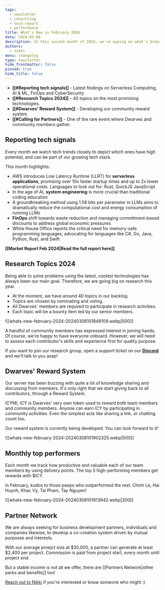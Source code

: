 ```yaml
---
tags:
  - newsletter
  - consulting
  - tech-report
  - performance
title: What's New in February 2024
date: 2024-03-08
description: In this second month of 2024, we're eyeing on what's brewing in the tech market, what's happening in our community and internally, the newest topics we're looking forward to researching and putting on the field, and expanding our partner network.
authors:
  - nikki
menu: changelog
type: newsletter
hide_frontmatter: false
pinned: true
hide_title: false
---
```


- **[[#Reporting tech signals]]** - Latest findings on Serverless Computing, AI & ML, FinOps and CyberSecurity
- **[[#Research Topics 2024]]** - 40 topics on the most promising technologies.
- **[[#Dwarves' Reward System]]** - Developing our community reward system
- **[[#Calling for Partners]]** - One of the rare event where Dwarves and community members gather.

## Reporting tech signals
Every month we watch tech trends closely to depict which ones have high potential, and can be part of our growing tech stack.

This month highlights:

- AWS introduces Low Latency Runtime (LLRT) for **serverless applications**, promising over 10x faster startup times and up to 2x lower operational costs. Languages to look out for: Rust, QuickJS JavaScript
- In the age of AI, **system engineering** is more crucial than traditional coding education
- A groundbreaking method using 1.58 bits per parameter in LLMs aims to dramatically reduce the computational cost and energy consumption of running LLMs
- **FinOps** shift towards waste reduction and managing commitment-based discounts to address global economic pressures
- White House Office reports the critical need for memory-safe programming languages, advocating for languages like C#, Go, Java, Python, Rust, and Swift

**[[Market Report Feb 2024|Read the full report here]]**

## Research Topics 2024
Being able to solve problems using the latest, coolest technologies has always been our main goal. Therefore, we are going big on research this year.

- At the moment, we have around 40 topics in our backlog.
- Topics are chosen by nominating and voting.
- All Dwarves' members are required to participate in research activities.
- Each topic will be a bounty item led by our senior members.

![[whats-new-february-2024-20240308101849109.webp|500]]

A handful of community members has expressed interest in joining hands. Of course, we're happy to have everyone onboard. However, we will need to assess each contributor's skills and experience first for quality purpose.

If you want to join our research group, open a support ticket on our [**Discord**](https://discord.gg/dwarvesv) and we'll talk to you asap!

## Dwarves' Reward System
Our server has been buzzing with quite a lot of knowledge sharing and discussing from members. It's only right that we start giving back to all contributors, through a Reward System.

ICYMI, ICY is Dwarves' very own token used to reward both team members and community members. Anyone can earn ICY by participating in community activities. Even the simplest acts like sharing a link, or chatting count too.

Our reward system is currently being developed. You can look forward to it!

![[whats-new-february-2024-20240308101902325.webp|500]]

## Monthly top performers
Each month we track how productive and valuable each of our team members by using delivery points. The top 5 high-performing members get rewards with $ICY. 

In February, kudos to those peeps who outperformed the rest: Chinh Le, Hai Huynh, Khac Vy, Tai Pham, Tay Nguyen!

![[whats-new-february-2024-20240308101913942.webp|300]]

## Partner Network
We are always seeking for business development partners, individuals and companies likewise, to develop a co-creation system driven by mutual purposes and interests.

With our average proejct size at $30,000, a partner can generate at least $2,400 per project. Commission is paid from project start, every month until project end.

But a stable income is not all we offer, there are [[Partners Network|other perks and benefits]] too!

[Reach out to Nikki](mailto:nikki@d.foundation) if you're interested or know someone who might :)
